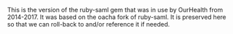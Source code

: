 This is the version of the ruby-saml gem that was in use by OurHealth from 2014-2017.  It was based on the oacha fork of ruby-saml.  It is preserved here so that we can roll-back to and/or reference it if needed.
